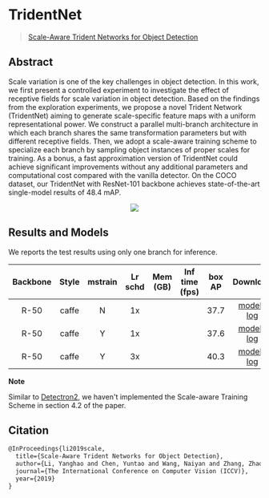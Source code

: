# TridentNet

> [Scale-Aware Trident Networks for Object Detection](https://arxiv.org/abs/1901.01892)

<!-- [ALGORITHM] -->

## Abstract

Scale variation is one of the key challenges in object detection. In this work, we first present a controlled experiment to investigate the effect of receptive fields for scale variation in object detection. Based on the findings from the exploration experiments, we propose a novel Trident Network (TridentNet) aiming to generate scale-specific feature maps with a uniform representational power. We construct a parallel multi-branch architecture in which each branch shares the same transformation parameters but with different receptive fields. Then, we adopt a scale-aware training scheme to specialize each branch by sampling object instances of proper scales for training. As a bonus, a fast approximation version of TridentNet could achieve significant improvements without any additional parameters and computational cost compared with the vanilla detector. On the COCO dataset, our TridentNet with ResNet-101 backbone achieves state-of-the-art single-model results of 48.4 mAP.

<div align=center>
<img src="https://user-images.githubusercontent.com/40661020/143999668-0927922e-efc2-45fa-8bfc-1e3df18720f5.png"/>
</div>

## Results and Models

We reports the test results using only one branch for inference.

|    Backbone     |  Style  | mstrain | Lr schd | Mem (GB) | Inf time (fps) | box AP | Download |
| :-------------: | :-----: | :-----: | :-----: | :------: | :------------: | :----: | :------: |
|    R-50         |  caffe  |    N    |   1x    |          |                | 37.7   |[model](https://download.openmmlab.com/mmdetection/v2.0/tridentnet/tridentnet_r50_caffe_1x_coco/tridentnet_r50_caffe_1x_coco_20201230_141838-2ec0b530.pth) &#124; [log](https://download.openmmlab.com/mmdetection/v2.0/tridentnet/tridentnet_r50_caffe_1x_coco/tridentnet_r50_caffe_1x_coco_20201230_141838.log.json) |
|    R-50         |  caffe  |    Y    |   1x    |          |                | 37.6   |[model](https://download.openmmlab.com/mmdetection/v2.0/tridentnet/tridentnet_r50_caffe_mstrain_1x_coco/tridentnet_r50_caffe_mstrain_1x_coco_20201230_141839-6ce55ccb.pth) &#124; [log](https://download.openmmlab.com/mmdetection/v2.0/tridentnet/tridentnet_r50_caffe_mstrain_1x_coco/tridentnet_r50_caffe_mstrain_1x_coco_20201230_141839.log.json) |
|    R-50         |  caffe  |    Y    |   3x    |          |                | 40.3   |[model](https://download.openmmlab.com/mmdetection/v2.0/tridentnet/tridentnet_r50_caffe_mstrain_3x_coco/tridentnet_r50_caffe_mstrain_3x_coco_20201130_100539-46d227ba.pth) &#124; [log](https://download.openmmlab.com/mmdetection/v2.0/tridentnet/tridentnet_r50_caffe_mstrain_3x_coco/tridentnet_r50_caffe_mstrain_3x_coco_20201130_100539.log.json) |

**Note**

Similar to [Detectron2](https://github.com/facebookresearch/detectron2/tree/master/projects/TridentNet), we haven't implemented the Scale-aware Training Scheme in section 4.2 of the paper.

## Citation

```latex
@InProceedings{li2019scale,
  title={Scale-Aware Trident Networks for Object Detection},
  author={Li, Yanghao and Chen, Yuntao and Wang, Naiyan and Zhang, Zhaoxiang},
  journal={The International Conference on Computer Vision (ICCV)},
  year={2019}
}
```

